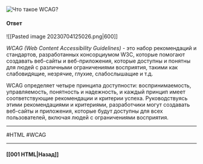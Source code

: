   ![Что такое WCAG?](https://youtu.be/hL5yFo9Pms4?t=457)

#### Ответ

![[Pasted image 20230704125026.png|600]]

*WCAG (Web Content Accessibility Guidelines)* - это набор рекомендаций и стандартов, разработанных консорциумом W3C, которые помогают создавать веб-сайты и веб-приложения, которые доступны и понятны для людей с различными ограничениями восприятия, такими как слабовидящие, незрячие, глухие, слабослышащие и т.д.

WCAG определяет четыре принципа доступности: воспринимаемость, управляемость, понятность и надежность, и каждый принцип имеет соответствующие рекомендации и критерии успеха. Руководствуясь этими рекомендациями и критериями, разработчики могут создавать веб-сайты и приложения, которые будут доступны для всех пользователей, включая людей с ограничениями восприятия.

___
#HTML #WCAG 

___

#### [[001 HTML|Назад]]